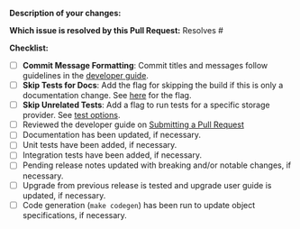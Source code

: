 <!-- Please take a look at our [Contributing](https://rook.io/docs/rook/master/development-flow.html)
documentation before submitting a Pull Request!
Thank you for contributing to Rook! -->

**Description of your changes:**

**Which issue is resolved by this Pull Request:**
Resolves #

**Checklist:**

- [ ] **Commit Message Formatting**: Commit titles and messages follow guidelines in the [developer guide](https://rook.io/docs/rook/master/development-flow.html#commit-structure).
- [ ] **Skip Tests for Docs**: Add the flag for skipping the build if this is only a documentation change. See [here](https://github.com/rook/cassandra/blob/master/INSTALL.md#skip-ci) for the flag.
- [ ] **Skip Unrelated Tests**: Add a flag to run tests for a specific storage provider. See [test options](https://github.com/rook/cassandra/blob/master/INSTALL.md#test-storage-provider).
- [ ] Reviewed the developer guide on [Submitting a Pull Request](https://rook.io/docs/rook/master/development-flow.html#submitting-a-pull-request)
- [ ] Documentation has been updated, if necessary.
- [ ] Unit tests have been added, if necessary.
- [ ] Integration tests have been added, if necessary.
- [ ] Pending release notes updated with breaking and/or notable changes, if necessary.
- [ ] Upgrade from previous release is tested and upgrade user guide is updated, if necessary.
- [ ] Code generation (`make codegen`) has been run to update object specifications, if necessary.
